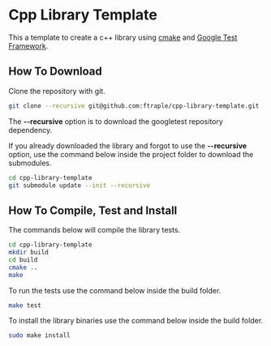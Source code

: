 # Cpp Library Template

This a template to create a c++ library using [cmake](https://cmake.org/) and 
[Google Test Framework](https://github.com/google/googletest).

## How To Download

Clone the repository with git.
```bash
git clone --recursive git@github.com:ftraple/cpp-library-template.git
```
The **--recursive** option is to download the googletest repository dependency.

If you already downloaded the library and forgot to use the **--recursive** option, 
use the command below inside the project folder to download the submodules.

```bash
cd cpp-library-template
git submodule update --init --recursive
```

## How To Compile, Test and Install

The commands below will compile the library tests.

```bash
cd cpp-library-template
mkdir build
cd build
cmake ..
make
```
To run the tests use the command below inside the build folder.

```bash
make test
```

To install the library binaries use the command below inside the build folder.

```bash
sudo make install
```





